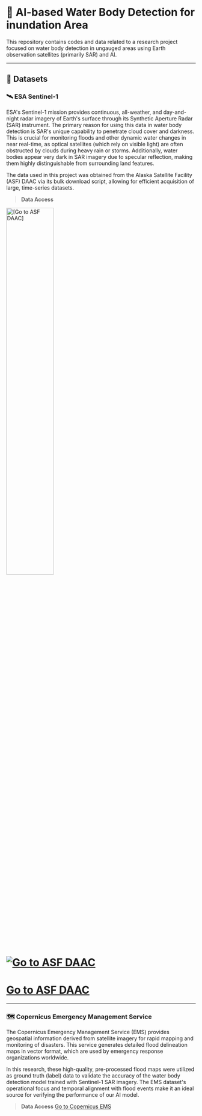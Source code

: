 # 🌊 AI-based Water Body Detection for inundation Area
This repository contains codes and data related to a research project focused on water body detection in ungauged areas using Earth observation satellites (primarily SAR) and AI.

---

## 💾 Datasets
### 🛰️ ESA Sentinel-1
ESA's Sentinel-1 mission provides continuous, all-weather, and day-and-night radar imagery of Earth's surface through its Synthetic Aperture Radar (SAR) instrument. The primary reason for using this data in water body detection is SAR's unique capability to penetrate cloud cover and darkness. This is crucial for monitoring floods and other dynamic water changes in near real-time, as optical satellites (which rely on visible light) are often obstructed by clouds during heavy rain or storms. Additionally, water bodies appear very dark in SAR imagery due to specular reflection, making them highly distinguishable from surrounding land features.

The data used in this project was obtained from the Alaska Satellite Facility (ASF) DAAC via its bulk download script, allowing for efficient acquisition of large, time-series datasets.

> **Data Access**

<a href="https://search.asf.alaska.edu/">
  <img src="https://asf.alaska.edu/wp-content/uploads/2022/08/asf-logo-blue-nav.png" alt="[Go to ASF DAAC]" width="50%">
</a>

# [![Go to ASF DAAC](https://asf.alaska.edu/wp-content/uploads/2022/08/asf-logo-blue-nav.png)](https://search.asf.alaska.edu/)
# [Go to ASF DAAC](https://search.asf.alaska.edu/)

---

### 🗺️ Copernicus Emergency Management Service
The Copernicus Emergency Management Service (EMS) provides geospatial information derived from satellite imagery for rapid mapping and monitoring of disasters. This service generates detailed flood delineation maps in vector format, which are used by emergency response organizations worldwide.

In this research, these high-quality, pre-processed flood maps were utilized as ground truth (label) data to validate the accuracy of the water body detection model trained with Sentinel-1 SAR imagery. The EMS dataset's operational focus and temporal alignment with flood events make it an ideal source for verifying the performance of our AI model.

> **Data Access**
[Go to Copernicus EMS](https://mapping.emergency.copernicus.eu/activations/)
